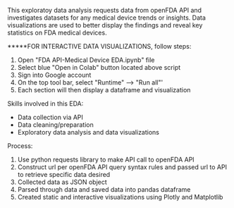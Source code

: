 This exploratoy data analysis requests data from openFDA API and investigates datasets for any medical device trends or insights. Data visualizations are used to better display the findings and reveal key statistics on FDA medical devices.

*****FOR INTERACTIVE DATA VISUALIZATIONS, follow steps:
1. Open "FDA API-Medical Device EDA.ipynb" file
2. Select blue "Open in Colab" button located above script
3. Sign into Google account
4. On the top tool bar, select "Runtime" --> "Run all"'
5. Each section will then display a dataframe and visualization


Skills involved in this EDA:
- Data collection via API
- Data cleaning/preparation
- Exploratory data analysis and data visualizations

Process:
1. Use python requests library to make API call to openFDA API
2. Construct url per openFDA API query syntax rules and passed url to API to retrieve specific data desired
3. Collected data as JSON object
4. Parsed through data and saved data into pandas dataframe
5. Created static and interactive visualizations using Plotly and Matplotlib
